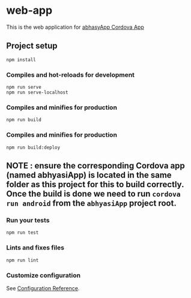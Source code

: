 # web-app
This is the web application for [abhasyApp Cordova App](https://github.com/hfnabhyasi/abhyasiApp)

## Project setup
```
npm install
```

### Compiles and hot-reloads for development
```
npm run serve
npm run serve-localhost
```

### Compiles and minifies for production
```
npm run build
```

### Compiles and minifies for production
```
npm run build:deploy
```
## NOTE : ensure the corresponding Cordova app (named abhyasiApp) is located in the same folder as this project for this to build correctly.  Once the build is done we need to run `cordova run android` from the `abhyasiApp` project root.

### Run your tests
```
npm run test
```

### Lints and fixes files
```
npm run lint
```

### Customize configuration
See [Configuration Reference](https://cli.vuejs.org/config/).
